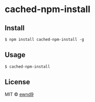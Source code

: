 # cached-npm-install

## Install

```
$ npm install cached-npm-install -g
```

## Usage

```
$ cached-npm-install
```

## License

MIT © [ewnd9](http://ewnd9.com)

